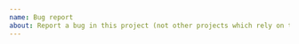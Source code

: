 ```yaml
---
name: Bug report
about: Report a bug in this project (not other projects which rely on this one)
---
```


<!--
Replace this comment with a clear outline of what the bug is.
-->

<!--
Describe how to replicate the bug.

Include a minimal reproducible example that demonstrates the bug.
Include the full traceback if there was an exception.
-->

<!--
Describe the expected behavior that should have happened but didn't.
-->
